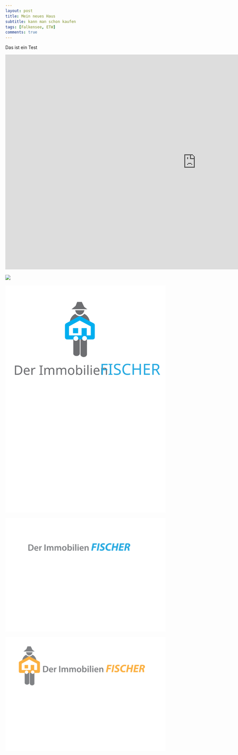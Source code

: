 ```yaml
---
layout: post
title: Mein neues Haus
subtitle: kann man schon kaufen
tags: [Falkensee, ETW]
comments: true
---
```


Das ist ein Test

<iframe width="1198" height="674" src="https://www.youtube.com/embed/wvg2THh2bSI" title="YouTube video player" frameborder="0" allow="accelerometer; autoplay; clipboard-write; encrypted-media; gyroscope; picture-in-picture" allowfullscreen></iframe>

![](/assets/img/path.jpg)

![](/assets/img/der-immobilienfischer-01.svg)

![](/assets/img/IF6.svg)

![](/assets/img/IF7.svg)


